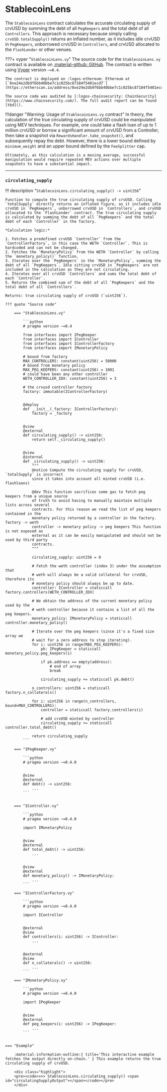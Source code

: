 <h1>StablecoinLens</h1>

<script src="/assets/javascripts/contracts/scrvusd/stablecoin-lens.js"></script>
<script src="https://cdn.jsdelivr.net/npm/web3@1.5.2/dist/web3.min.js"></script>


The `StablecoinLens` contract calculates the accurate circulating supply of crvUSD by summing the debt of all `PegKeepers` and the total debt of all `Controllers`. This approach is necessary because simply calling `crvUSD.totalSupply()` returns an inflated number, as it includes idle crvUSD in `PegKeepers`, unborrowed crvUSD in `Controllers`, and crvUSD allocated to the `FlashLender` or other venues.

???+ vyper "`StablecoinLens.vy`"
    The source code for the `StablecoinLens.vy` contract is available on [:material-github: GitHub](https://github.com/curvefi/scrvusd/blob/main/contracts/StablecoinLens.vy). The contract is written using [Vyper](https://github.com/vyperlang/vyper) version `~=0.4`.

    The contract is deployed on :logos-ethereum: Ethereum at [`0xe24e2db9f6bb40bbe7c1c025bc87104f5401ecd7`](https://etherscan.io/address/0xe24e2db9f6bb40bbe7c1c025bc87104f5401ecd7).

    The source code was audited by [:logos-chainsecurity: ChainSecurity](https://www.chainsecurity.com/). The full audit report can be found [tbd]().


!!!danger "Warning: Usage of `StablecoinLens.vy` contract"
    In theory, the calculation of the true circulating supply of crvUSD could be manipulated using MEV techniques. For example, one could take a flash loan of up to 1 million crvUSD or borrow a significant amount of crvUSD from a Controller, then take a snapshot via `RewardsHandler.take_snapshot()`, and subsequently repay the debt. However, there is a lower bound defined by `minimum_weight` and an upper bound defined by the `FeeSplitter` cap.

    Ultimately, as this calculation is a moving average, successful manipulation would require repeated MEV actions over multiple snapshots to have a substantial impact. 


---

### `circulating_supply`
!!! description "`StablecoinLens.circulating_supply() -> uint256`"

    Function to compute the true circulating supply of crvUSD. Calling `totalSupply` directly returns an inflated figure, as it includes idle crvUSD in `PegKeepers`, unborrowed crvUSD in `Controllers`, and crvUSD allocated to the `FlashLender` contract. The true circulating supply is calculated by summing the debt of all `PegKeepers` and the total debt of each `Controller` in the factory.

    *Calculation logic:*

    1. Fetches a predefined crvUSD `Controller` from the `ControllerFactory`, in this case the WETH `Controller`. This is hardcoded and can not be changed.
    2. Fetches the `MonetaryPolicy` from the WETH `Controller` by calling the `monetary_policy()` function.
    3. Iterates over the `PegKeepers` in the `MonetaryPolicy`, summing the debt of all `PegKeepers`. Idle sitting crvUSD in `PegKeepers` are not included in the calculation as they are not circulating.
    4. Iterates over all crvUSD `Controllers` and sums the total debt of each `Controller`.
    5. Returns the combined sum of the debt of all `PegKeepers` and the total debt of all `Controllers`.

    Returns: true circulating supply of crvUSD (`uint256`).

    ??? quote "Source code"

        === "StablecoinLens.vy"

            ```python
            # pragma version ~=0.4

            from interfaces import IPegKeeper
            from interfaces import IController
            from interfaces import IControllerFactory
            from interfaces import IMonetaryPolicy

            # bound from factory
            MAX_CONTROLLERS: constant(uint256) = 50000
            # bound from monetary policy
            MAX_PEG_KEEPERS: constant(uint256) = 1001
            # could have been any other controller
            WETH_CONTROLLER_IDX: constant(uint256) = 3

            # the crvusd controller factory
            factory: immutable(IControllerFactory)


            @deploy
            def __init__(_factory: IControllerFactory):
                factory = _factory


            @view
            @external
            def circulating_supply() -> uint256:
                return self._circulating_supply()


            @view
            @internal
            def _circulating_supply() -> uint256:
                """
                @notice Compute the circulating supply for crvUSD, `totalSupply` is incorrect
                since it takes into account all minted crvUSD (i.e. flashloans)

                @dev This function sacrifices some gas to fetch peg keepers from a unique source
                of truth to avoid having to manually maintain multiple lists across several
                contracts. For this reason we read the list of peg keepers contained in the
                monetary policy returned by a controller in the factory. factory -> weth
                controller -> monetary policy -> peg keepers This function is not exposed as
                external as it can be easily manipulated and should not be used by third party
                contracts.
                """

                circulating_supply: uint256 = 0

                # Fetch the weth controller (index 3) under the assumption that
                # weth will always be a valid collateral for crvUSD, therefore its
                # monetary policy should always be up to date.
                controller: IController = staticcall factory.controllers(WETH_CONTROLLER_IDX)

                # We obtain the address of the current monetary policy used by the
                # weth controller because it contains a list of all the peg keepers.
                monetary_policy: IMonetaryPolicy = staticcall controller.monetary_policy()

                # Iterate over the peg keepers (since it's a fixed size array we
                # wait for a zero address to stop iterating).
                for i: uint256 in range(MAX_PEG_KEEPERS):
                    pk: IPegKeeper = staticcall monetary_policy.peg_keepers(i)

                    if pk.address == empty(address):
                        # end of array
                        break

                    circulating_supply += staticcall pk.debt()

                n_controllers: uint256 = staticcall factory.n_collaterals()

                for i: uint256 in range(n_controllers, bound=MAX_CONTROLLERS):
                    controller = staticcall factory.controllers(i)

                    # add crvUSD minted by controller
                    circulating_supply += staticcall controller.total_debt()

                return circulating_supply
            ```

        === "IPegKeeper.vy"

            ```python
            # pragma version ~=0.4.0


            @view
            @external
            def debt() -> uint256:
                ...
            ```


        === "IController.vy"

            ```python
            # pragma version ~=0.4.0

            import IMonetaryPolicy


            @view
            @external
            def total_debt() -> uint256:
                ...


            @view
            @external
            def monetary_policy() -> IMonetaryPolicy:
                ...
            ```

        === "IControllerFactory.vy"

            ```python
            # pragma version ~=0.4.0

            import IController


            @external
            @view
            def controllers(i: uint256) -> IController:
                ...


            @external
            @view
            def n_collaterals() -> uint256:
                ...
            ```

        === "IMonetaryPolicy.vy"

            ```python
            # pragma version ~=0.4.0

            import IPegKeeper


            @view
            @external
            def peg_keepers(i: uint256) -> IPegKeeper:
                ...
            ```


    === "Example"

        :material-information-outline:{ title='This interactive example fetches the output directly on-chain.' } This example returns the true circulating supply of crvUSD.

        <div class="highlight">
        <pre><code>>>> StablecoinLens.circulating_supply() <span id="circulatingSupplyOutput"></span></code></pre>
        </div>
